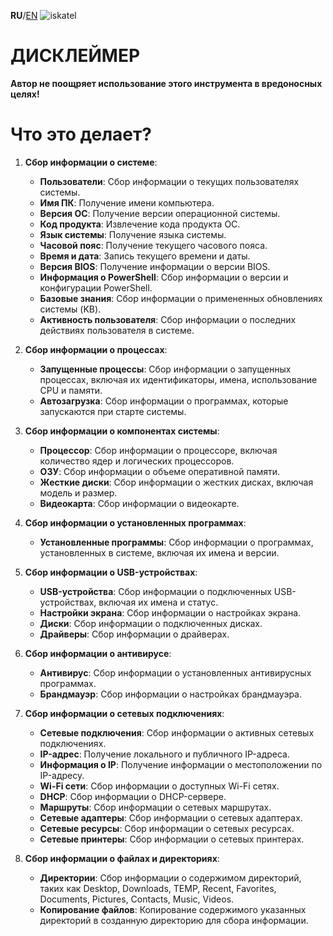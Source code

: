 **RU**/[EN](https://github.com/redeit0109/iskatel?tab=readme-ov-file#readme)
![iskatel](https://github.com/user-attachments/assets/da613902-ae1c-4e02-93a6-24da7f1b3f1b)
# ДИСКЛЕЙМЕР
**Автор не поощряет использование этого инструмента в вредоносных целях!**
# Что это делает?

1. **Сбор информации о системе**:
   - **Пользователи**: Сбор информации о текущих пользователях системы.
   - **Имя ПК**: Получение имени компьютера.
   - **Версия ОС**: Получение версии операционной системы.
   - **Код продукта**: Извлечение кода продукта ОС.
   - **Язык системы**: Получение языка системы.
   - **Часовой пояс**: Получение текущего часового пояса.
   - **Время и дата**: Запись текущего времени и даты.
   - **Версия BIOS**: Получение информации о версии BIOS.
   - **Информация о PowerShell**: Сбор информации о версии и конфигурации PowerShell.
   - **Базовые знания**: Сбор информации о примененных обновлениях системы (KB).
   - **Активность пользователя**: Сбор информации о последних действиях пользователя в системе.

2. **Сбор информации о процессах**:
   - **Запущенные процессы**: Сбор информации о запущенных процессах, включая их идентификаторы, имена, использование CPU и памяти.
   - **Автозагрузка**: Сбор информации о программах, которые запускаются при старте системы.

3. **Сбор информации о компонентах системы**:
   - **Процессор**: Сбор информации о процессоре, включая количество ядер и логических процессоров.
   - **ОЗУ**: Сбор информации о объеме оперативной памяти.
   - **Жесткие диски**: Сбор информации о жестких дисках, включая модель и размер.
   - **Видеокарта**: Сбор информации о видеокарте.

4. **Сбор информации о установленных программах**:
   - **Установленные программы**: Сбор информации о программах, установленных в системе, включая их имена и версии.

5. **Сбор информации о USB-устройствах**:
   - **USB-устройства**: Сбор информации о подключенных USB-устройствах, включая их имена и статус.
   - **Настройки экрана**: Сбор информации о настройках экрана.
   - **Диски**: Сбор информации о подключенных дисках.
   - **Драйверы**: Сбор информации о драйверах.

6. **Сбор информации о антивирусе**:
   - **Антивирус**: Сбор информации о установленных антивирусных программах.
   - **Брандмауэр**: Сбор информации о настройках брандмауэра.

7. **Сбор информации о сетевых подключениях**:
   - **Сетевые подключения**: Сбор информации о активных сетевых подключениях.
   - **IP-адрес**: Получение локального и публичного IP-адреса.
   - **Информация о IP**: Получение информации о местоположении по IP-адресу.
   - **Wi-Fi сети**: Сбор информации о доступных Wi-Fi сетях.
   - **DHCP**: Сбор информации о DHCP-сервере.
   - **Маршруты**: Сбор информации о сетевых маршрутах.
   - **Сетевые адаптеры**: Сбор информации о сетевых адаптерах.
   - **Сетевые ресурсы**: Сбор информации о сетевых ресурсах.
   - **Сетевые принтеры**: Сбор информации о сетевых принтерах.

8. **Сбор информации о файлах и директориях**:
    - **Директории**: Сбор информации о содержимом директорий, таких как Desktop, Downloads, TEMP, Recent, Favorites, Documents, Pictures, Contacts, Music, Videos.
    - **Копирование файлов**: Копирование содержимого указанных директорий в созданную директорию для сбора информации.
